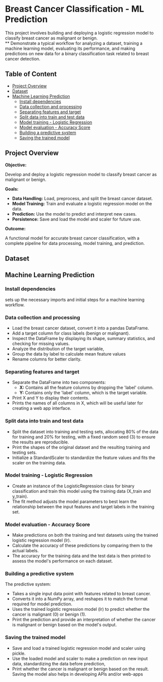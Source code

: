 # Breast Cancer Classification - ML Prediction
This project involves building and deploying a logistic regression model to classify breast cancer as malignant or benign.  
** Demonstrate a typical workflow for analyzing a dataset, training a machine learning model, evaluating its performance, and making predictions on new data for a binary classification task related to breast cancer detection.
## Table of Content
- [Project Overview](#project-overview)
- [Dataset](#dataset)
- [Machine Learning Prediction](#machine-learning-prediction)
  - [Install dependencies](#install-dependencies)
  - [Data collection and processing](#data-collection-and-processing)
  - [Separating features and target](#separating-features-and-target)
  - [Split data into train and test data](#split-data-into-train-and-test-data)
  - [Model training - Logistic Regression](#model-training---logistic-regression)
  - [Model evaluation - Accuracy Score](#model-evaluation---accuracy-score)
  - [Building a predictive system](#building-a-predictive-system)
  - [Saving the trained model](#saving-the-trained-model)

## Project Overview
**Objective:**

Develop and deploy a logistic regression model to classify breast cancer as malignant or benign.

**Goals:**

- **Data Handling:** Load, preprocess, and split the breast cancer dataset.
- **Model Training:** Train and evaluate a logistic regression model on the data.
- **Prediction:** Use the model to predict and interpret new cases.
- **Persistence:** Save and load the model and scaler for future use.

**Outcome:**

A functional model for accurate breast cancer classification, with a complete pipeline for data processing, model training, and prediction.
## Dataset

## Machine Learning Prediction
### Install dependencies
sets up the necessary imports and initial steps for a machine learning workflow.

### Data collection and processing
- Load the breast cancer dataset, convert it into a pandas DataFrame.
- Add a target column for class labels (benign or malignant).
- Inspect the DataFrame by displaying its shape, summary statistics, and checking for missing values.
- Analyze the distribution of the target variable,
- Group the data by label to calculate mean feature values
- Rename columns for better clarity.

### Separating features and target
- Separate the DataFrame into two components:
  - **X:** Contains all the feature columns by dropping the 'label' column.
  - **Y:** Contains only the 'label' column, which is the target variable.
- Print X and Y to display their contents.
- Prints the names of all columns in X, which will be useful later for creating a web app interface.

### Split data into train and test data
- Split the dataset into training and testing sets, allocating 80% of the data for training and 20% for testing, with a fixed random seed (3) to ensure the results are reproducible.
- Print the shapes of the original dataset and the resulting training and testing sets.
- Initialize a StandardScaler to standardize the feature values and fits the scaler on the training data.

### Model training - Logistic Regression
- Create an instance of the LogisticRegression class for binary classification and train this model using the training data (X_train and y_train).
- The fit method adjusts the model parameters to best learn the relationship between the input features and target labels in the training set.

### Model evaluation - Accuracy Score
- Make predictions on both the training and test datasets using the trained logistic regression model (lr).
- Calculate the accuracy of these predictions by comparing them to the actual labels.
- The accuracy for the training data and the test data is then printed to assess the model's performance on each dataset.

### Building a predictive system
The predictive system:
- Takes a single input data point with features related to breast cancer.
- Converts it into a NumPy array, and reshapes it to match the format required for model prediction.
- Uses the trained logistic regression model (lr) to predict whether the cancer is malignant (0) or benign (1).
- Print the prediction and provide an interpretation of whether the cancer is malignant or benign based on the model's output.

### Saving the trained model
- Save and load a trained logistic regression model and scaler using pickle.
- Use the loaded model and scaler to make a prediction on new input data, standardizing the data before prediction,
- Print whether the cancer is malignant or benign based on the result.
Saving the model also helps in developing APIs and/or web-apps
